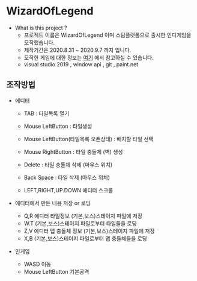 

# WizardOfLegend
* What is this project ? 
	* 프로젝트 이름은 WizardOfLegend 이며 스팀플랫폼으로 출시한 인디게임을 모작했습니다.
	* 제작기간은 2020.8.31 ~ 2020.9.7 까지 입니다.
	* 모작한 게임에 대한 정보는 [여기](https://store.steampowered.com/app/445980/Wizard_of_Legend/) 에서 참고하실 수 있습니다.
	* visual studio 2019 , window api , git , paint.net  
	
## 조작방법
 * 에디터
   	* TAB : 타일목록 열기
 	* Mouse LeftButton : 타일생성
 	* Mouse LeftButton(타일목록 오픈상태) : 배치할 타일 선택

 	* Mouse RightButton : 타일 충돌체 (벽) 생성
 	* Delete  : 타일 충돌체 삭제 (마우스 위치)
 	* Back Space : 타일 삭제 (마우스 위치)
 	* LEFT,RIGHT,UP.DOWN 에디터 스크롤
 * 에디터에서 만든 내용 저장 or 로딩
 	* Q,R 에디터 타일정보  (기본,보스)스테이지 파일에 저장
 	* W.T (기본,보스)스테이지 파일로부터 타일들을  로딩
 	* Z,V 에디터 맵 충돌체 정보 (기본,보스)스테이지 파일에 저장
 	* X,B  (기본,보스)스테이지 파일로부터 맵 충돌체들을  로딩

* 인게임
	* WASD 이동
	* Mouse LeftButton 기본공격










